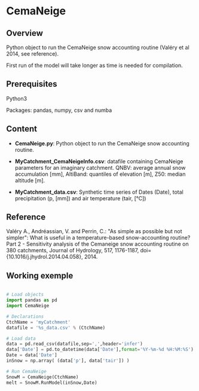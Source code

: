 # CemaNeige

## Overview
Python object to run the CemaNeige snow accounting routine (Valéry et al 2014, see reference).

First run of the model will take longer as time is needed for compilation.

## Prerequisites
Python3

Packages: pandas, numpy, csv and numba 

## Content
* **CemaNeige.py**: Python object to run the CemaNeige snow accounting routine.

* **MyCatchment_CemaNeigeInfo.csv**: datafile containing CemaNeige parameters for an imaginary catchment. QNBV: average annual snow accumulation [mm], AltiBand: quantiles of elevation [m], Z50: median altitude [m].

* **MyCatchment_data.csv**: Synthetic time series of Dates (Date), total precipitation (p, [mm]) and air temperature (tair, [°C])

## Reference
Valéry A., Andréassian, V. and Perrin, C.: "As simple as possible but not simpler": What is useful in a temperature-based snow-accounting routine? Part 2 - Sensitivity analysis of the Cemaneige snow accounting routine on 380 catchments, Journal of Hydrology, 517, 1176-1187, doi={10.1016/j.jhydrol.2014.04.058}, 2014.

## Working exemple
```python

# Load objects
import pandas as pd
import CemaNeige

# Declarations
CtchName = 'myCatchment'
datafile = '%s_data.csv' % (CtchName)

# Load data
data = pd.read_csv(datafile,sep=',',header='infer')
data['Date'] = pd.to_datetime(data['Date'],format='%Y-%m-%d %H:%M:%S')
Date = data['Date']
inSnow = np.array( (data['p'], data['tair']) )

# Run CemaNeige
SnowM = CemaNeige(CtchName)
melt = SnowM.RunModel(inSnow,Date)        
                
```
